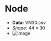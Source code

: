 # Node  

- **Data:** VN30.csv
- _Shape_: $44\times 30$  
- ![image](https://user-images.githubusercontent.com/72609761/158018704-e56211d7-7a2a-493b-800c-b70f59707711.png)

